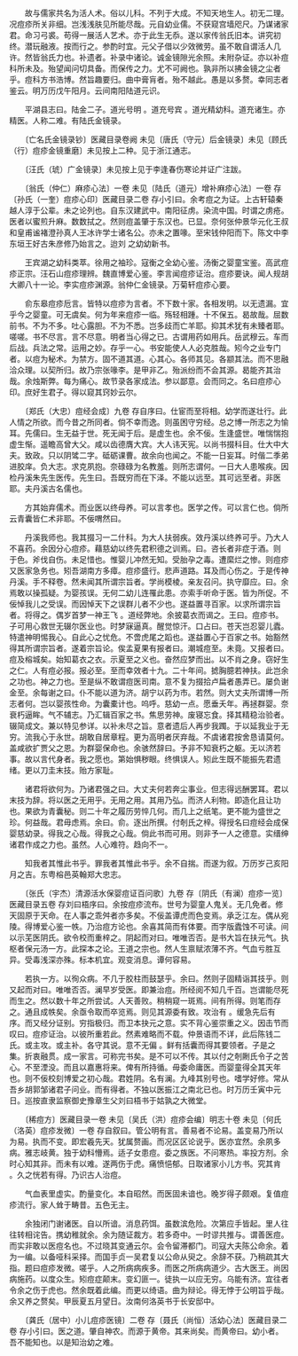 <!-- { "loadSidebar": true } -->
　　故与儒家共名为活人术。俗以儿科。不列于大成。不知天地生人。初无二理。况痘疹所关非细。岂浅浅肤见所能尽哉。元自幼业儒。不获窥宫墙咫尺。乃谋诸家君。命习弓裘。苟得一展活人艺术。亦于此生无忝。遂以家传翁氏旧本。讲究初终。潜玩融液。按而行之。参酌时宜。元父子借以少效微劳。虽不敢自谓活人几许。然皆翁氏力也。补遗者。补录中诸论。诚金镜隙光余照。未附杂证。亦以补痘科所未及。殆望闻问切具备。而保传之力。尤不可阙也。孰非所以拂金镜之尘者乎。痘科方书浩博。然旨趣要归。曲中膏肓者。殆不越此。愚是以多赘。幸同志者鉴云。明万历戊午阳月。云间南阳陆道元识。

　　平湖县志曰。陆金二子。道光号明 。道充号宾 。道光精幼科。道充诸生。亦精医。人称二难。有陆氏金镜录。

　　〔亡名氏金镜录钞〕医藏目录卷阙 未见〔唐氏（守元）后金镜录〕未见〔顾氏（行）痘疹金镜重磨〕未见按上二种。见于浙江通志。

　　〔汪氏（琥）广金镜录〕未见按上见于李逢春伤寒论并证广注跋。

　　〔翁氏（仲仁）麻疹心法〕一卷 未见〔陆氏（道元）增补麻疹心法〕一卷 存〔孙氏（一奎）痘疹心印〕医藏目录二卷 存小引曰。余考痘之为证。上古轩辕秦越人淳于公辈。未之论列也。自东汉建武中。南阳征虏。染流中国。时谓之虏疮。医者以蜜煎升麻。数数拭之。然则痘盖肇于东汉也。已显。奈何张仲景华元化王叔和皇甫谧褚澄孙真人王冰许学士诸名公。亦未之置喙。至宋钱仲阳而下。陈文中李东垣王好古朱彦修乃始言之。迨刘 之幼幼新书。

　　王宾湖之幼科类萃。徐用之袖珍。寇衡之全幼心鉴。汤衡之婴童宝鉴。高武痘疹正宗。汪石山痘疹理辨。魏直博爱心鉴。李言闻痘疹证治。痘疹要诀。闻人规胡大卿八十一论。李实痘疹渊源。翁仲仁金镜录。万菊轩痘疹心要。

　　俞东皋痘疹卮言。皆特以痘疹为言者。不下数十家。各相发明。以无遗漏。宜乎今之婴童。可无虞矣。何为年来痘疹一临。殇轻相踵。十不保五。曷故哉。屈数前书。不为不多。吐心露胆。不为不悉。岂多歧而亡羊耶。抑其术犹有未臻者耶。嗟嗟。书不尽言。言不尽意。明者当心得之已。古谓用药如用兵。岳武穆云。车而后战。兵法之常。运用之妙。存乎一心。书安能使人人必克胜哉。矧今之业专门者。以痘为秘术。为禁方。固不道其道。心其心。各师其见。各颛其法。而不思融洽众理。以契所归。故乃宗张喙李。是甲非乙。殆派纷而不会其源。曷能齐其治哉。余烛斯弊。每为痛心。故节录各家成法。参以鄙意。会而同之。名曰痘疹心印。庶好生君子。得以窥其窍妙云尔。

　　〔郑氏（大忠）痘经会成〕九卷 存自序曰。仕宦而至将相。幼学而遂壮行。此人情之所欲。而今昔之所同者。倘不幸而逸。则虽困守穷经。总之博一所志之为愉耳。先儒曰。生无益于世。死无闻于后。是虚生也。余不佞。生逢盛世。唯惴惴抱虚生惭。遥瞻高曾大父。咸以齿德膺大宾。大人讳天宪。以尚书掇科目。仕大中大夫。致政。只以阴骘二字。砥砺课曹。故余向也闻之。不能一日妄耳。时偕二季弟进胶庠。负大志。求克夙抱。奈碌碌为名教羞。则所志谓何。一日大人患喉疾。因检丹溪朱先生医传。先生曰。吾既穷而在下泽。不能以远至。其可远至者。非医耶。夫丹溪古名儒也。

　　方其始弃儒术。而业医以终母养。可以言孝也。医学之传。可以言仁也。倘所云青囊皆仁术非耶。不佞喟然曰。

　　丹溪我师也。我其掇习一二什科。为大人扶弱疾。效丹溪以终养可乎。乃大人不喜药。余因分心痘疹。藉慈幼以终先君积德之训焉。曰。咨长者非症于酒。则 于色。斧伐自伤。未足惜也。惟婴儿冲然无知。受胎孕之毒。遭縻烂之惨。则痘疹又医家急务也。矧吾湖南方多瘴。痘疹盛行。悲声道路。耳及而心伤之。于是传神丹溪。手不释卷。然未闻其所谓宗旨者。学尚模棱。亲友召问。执守靡应。曰。余焉敢以操孤疑。为婴孩误。无何二幼儿连罹此患。亦索手听命于医。皆为所促。不佞悼我儿之受误。而因悼天下之误群儿者不少也。遂益置寻百家。以求所谓宗旨者。将得之。偶岁首梦一神王飞 。道经弊地。余披葛衣而谒之。王曰。痘疹书。子可用心救世无辍尔医业也。时梦寐逼真。醒觉惊汗。口占曰。苍天岂忍婴儿蠹。特遣神明惕我心。自此心之忧危。不啻虎尾之蹈也。遂益置心于百家之书。始豁然得其所谓宗旨者。遂着宗旨论。俟孟夏果有报者曰。潮城痘至。未竟。又报者曰。痘及榕城矣。始知葛衣之衣。示夏至之义也。奋然应梦而出。以不肖之身。窃好生之仁。人有痘必报。报必至。至而幸效者十九。二十年间。摅胸臆若神扶。此岂余之功也。神之力也。至是纵不敢谓痘医司南。意不复为掇拾卢扁者愚弄已。屡负谢金至。余每谢之曰。仆不能以道为济。胡宁以药为市。若然。则大丈夫所谓博一所志者何。岂以婴孩性命。为囊橐计也。呜呼。慈幼一点。愿垂夭年。再拯群婴。奈衰朽逼眸。气不辅志。乃汇辑百家之书。焦思劳神。废寝忘食。择其精稳治验者。辍简成文。兼以特见参详。以补未尽之旨。意者遗后人再步我躅。于以延我业于无穷。流我心于永世。胡敢自居章程。更为高明者厌弃哉。不虞诸君按舍恳请莫何。盖咸欲扩贾父之恩。为群婴保命也。余骇然辞曰。予非不知衰朽之躯。无以济若事。故以言代身者。我之愿也。第始惧秽眼。终惧误人。矧此生既不能振先君遗绪。更以刀圭末技。贻方家耻。

　　诸君将欲何为。乃诸君强之曰。大丈夫何若奔尘事业。但志得远酬罢耳。君以末技为辞。将以医之无用乎。无用之用。其用乃弘。而济人利物。即造化且让功也。果欲为青囊秘。则二十年之履历劳悴几何。而几上之纸笔。更不能为盛世之珍。何益哉。君毋虑焉。余曰。俞。逐出所撰。付剞氏之梓。得授名曰痘经会成保婴慈幼录。得我之心哉。得我之心哉。倘此书而可用。则非予一人之德意。实缙绅诸君作成之力也。虽然。人心难符。趋向不一。

　　知我者其惟此书乎。罪我者其惟此书乎。余不自揣。而遂为叙。万历岁己亥阳月之吉。东粤榕邑英翰郑大忠志。

　　〔张氏（宇杰）清源活水保婴痘证百问歌〕九卷 存〔阴氏（有澜）痘疹一览〕医藏目录五卷 存刘曰梧序曰。余按痘疹流布。世号为婴童人鬼关。无几免者。修天固原于天命。在人事之乖舛者亦多矣。不佞盖谭虎而色变焉。承乏江左。偶从宛陵。得博爱心鉴一帙。乃治痘方论也。余喜其简而有体要。而字版蠹蚀不可读。间以示芜医阴氏。欲令校而重梓之。阴起而对曰。唯唯否否。是书大旨在扶元气。执枢者保元汤一方。此探本之论。王道之宗也。然人生禀赋浓薄不齐。气血亏胜互异。受毒浅深亦殊。标本机宜。观变消息。谭何容易。

　　若执一方。以徇众病。不几于胶柱而鼓瑟乎。余曰。然则子固精诣其技乎。则又起而对曰。唯唯否否。澜早岁受医。即兼治痘。所经阅不知几千百。岂谓能尽死而生之。然以数十年之所尝试。人天善败。稍稍窥一斑焉。间有所得。则笔而存之。通且成帙矣。余亟令取而卒览焉。则见其源委有致。攻治有 。缓急先后有序。而又经分证别。穷指极归。而卫本抉元之意。实不背心鉴崇重之义。因击节而叹曰。痘疹证治。以彼所重若此。然素难略而不载。仲景语而不详，此后陈钱二氏。或主攻。或主补。各守其说。意不无偏 。鲜有括囊而得其要领者。子是之集。折衷融贯。成一家言。可称完书矣。是不可以不传。其以付之剞劂氏令子之苦心。不至湮没。而且以嘉惠将来。俾有所持循。毋委命庸医。而婴童得全其天年也。则不佞校刻博爱之初心哉。君姓阴。名有澜。九峰其别号也。嗜学好修。常从吾乡胡郭邹诸君子问业。而有得者。不独以医振江之南北已也。时万历壬寅中元日。巡按直隶监察御史豫章生父刘曰梧书于姑孰之大微堂。

　　〔稀痘方〕医藏目录一卷 未见〔吴氏（洪）痘疹会编〕明志十卷 未见〔何氏（洛英）痘疹发微〕一卷 存自叙曰。管公明有言。善易者不论易。盖变易乃所以为易。执而不变。即宏羲先天。犹属赘画。而况区区论说乎。医亦宜然。余夙多病。雅志岐黄。独于幼科懵焉。适子女患痘。委之族医。不问寒热。率投方剂。余时心知其非。而未有以难。遂两伤于虎。痛愤悒郁。日取诸家小儿方书。究其肯 。久之恍若有得。乃识古人治痘。

　　气血表里虚实。酌量变化。本自昭然。而医固未谙也。晚岁得子颇艰。复值痘疹流行。家人耸于畴昔。五色无主。

　　余独闭门谢诸医。自以所谙。消息药饵。虽数滨危险。次第应手皆起。里人往往转相诧告。携幼稚就余。余为随证裁方。若多奇中。一时谬共推与。谓善医痘。而实非敢以医痘名也。不过晓其变通云尔。会令留滞都门。司寇大夫陈公命余。着为一编。以备哑科采择。而国手贞一吴君复以公命从臾之。余辞不获。乃稍疏其大指。题曰痘疹发微。嗟乎。人之所病病疾多。而医之所病病道少。古大医王。尚因病施药。以度众生。矧痘症颠末。变幻匪一。徒执一以应无穷。乌能有济。宜往者令余之伤于虎也。然余既着此编。而更以绮语。曲为辩论。得无悖于公明旨乎哉。余又养之赘矣。甲辰夏五月望日。汝南何洛英书于长安邸中。

　　〔龚氏（居中）小儿痘疹医镜〕二卷 存〔聂氏（尚恒）活幼心法〕医藏目录二卷 存小引曰。医之道。肇自神农。而源于黄帝。其来尚矣。而黄帝曰。幼小者。吾不能知也。以是知治幼之难。

